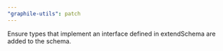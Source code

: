 ```yaml
---
"graphile-utils": patch
---
```


Ensure types that implement an interface defined in extendSchema are added to
the schema.
